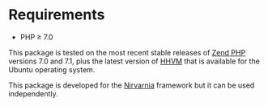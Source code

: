 
# Requirements

* PHP ≥ 7.0

This package is tested on the most recent stable releases of [Zend PHP](http://php.net/) versions 7.0 and 7.1, plus the latest version of [HHVM](http://hhvm.com/) that is available for the Ubuntu operating system.

This package is developed for the [Nirvarnia](https://www.nirvarnia.org/) framework but it can be used independently.

